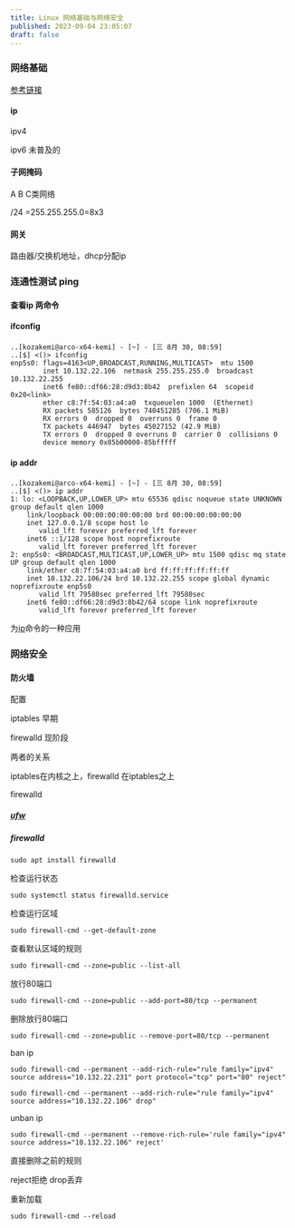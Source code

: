 ```yaml
---
title: Linux 网络基础与网络安全
published: 2023-09-04 23:05:07
draft: false
---
```

### 网络基础

[参考链接](https://www.runoob.com/w3cnote/summary-of-network.html#_label3)

#### ip 

ipv4

ipv6 未普及的

#### 子网掩码 

A B C类网络

/24 =255.255.255.0=8x3

#### 网关

路由器/交换机地址，dhcp分配ip

### 连通性测试 ping

#### 查看ip 两命令

#### ifconfig

```shell
..[kozakemi@arco-x64-kemi] - [~] - [三 8月 30, 08:59]
..[$] <()> ifconfig 
enp5s0: flags=4163<UP,BROADCAST,RUNNING,MULTICAST>  mtu 1500
        inet 10.132.22.106  netmask 255.255.255.0  broadcast 10.132.22.255
        inet6 fe80::df66:28:d9d3:8b42  prefixlen 64  scopeid 0x20<link>
        ether c8:7f:54:03:a4:a0  txqueuelen 1000  (Ethernet)
        RX packets 585126  bytes 740451285 (706.1 MiB)
        RX errors 0  dropped 0  overruns 0  frame 0
        TX packets 446947  bytes 45027152 (42.9 MiB)
        TX errors 0  dropped 0 overruns 0  carrier 0  collisions 0
        device memory 0x85b00000-85bfffff  
```

#### ip addr

```shell
..[kozakemi@arco-x64-kemi] - [~] - [三 8月 30, 08:59]
..[$] <()> ip addr
1: lo: <LOOPBACK,UP,LOWER_UP> mtu 65536 qdisc noqueue state UNKNOWN group default qlen 1000
    link/loopback 00:00:00:00:00:00 brd 00:00:00:00:00:00
    inet 127.0.0.1/8 scope host lo
       valid_lft forever preferred_lft forever
    inet6 ::1/128 scope host noprefixroute 
       valid_lft forever preferred_lft forever
2: enp5s0: <BROADCAST,MULTICAST,UP,LOWER_UP> mtu 1500 qdisc mq state UP group default qlen 1000
    link/ether c8:7f:54:03:a4:a0 brd ff:ff:ff:ff:ff:ff
    inet 10.132.22.106/24 brd 10.132.22.255 scope global dynamic noprefixroute enp5s0
       valid_lft 79580sec preferred_lft 79580sec
    inet6 fe80::df66:28:d9d3:8b42/64 scope link noprefixroute 
       valid_lft forever preferred_lft forever
```

为[ip](https://www.runoob.com/linux/linux-comm-ip.html)命令的一种应用

### 网络安全

#### 防火墙

配置

iptables 早期

firewalld 现阶段

两者的关系

iptables在内核之上，firewalld 在iptables之上

firewalld 

##### [ufw](https://www.myfreax.com/how-to-setup-a-firewall-with-ufw-on-ubuntu-22-04/#:~:text=%E5%A6%82%E4%BD%95%E5%9C%A8Ubuntu%2022.04%E9%85%8D%E7%BD%AE%E9%98%B2%E7%81%AB%E5%A2%99ufw%201%20%E5%BA%94%E7%94%A8%E9%85%8D%E7%BD%AE%E6%96%87%E4%BB%B6%20%E5%BA%94%E7%94%A8%E7%A8%8B%E5%BA%8F%E9%85%8D%E7%BD%AE%E6%96%87%E4%BB%B6%E6%98%AFINI%E6%A0%BC%E5%BC%8F%E7%9A%84%E6%96%87%E6%9C%AC%E6%96%87%E4%BB%B6%EF%BC%8C%E6%8F%8F%E8%BF%B0%E4%BA%86%E6%9C%8D%E5%8A%A1%E7%9A%84%E9%98%B2%E7%81%AB%E5%A2%99%E8%A7%84%E5%88%99%E3%80%82%20...%202%20%E5%90%AF%E7%94%A8UFW,sudo%20ufw%20disable%20%E7%A6%81%E7%94%A8%E9%98%B2%E7%81%AB%E5%A2%99%E3%80%82%20...%208%20IP%E4%BC%AA%E8%A3%85%20)

##### firewalld

```shell
sudo apt install firewalld
```

检查运行状态

```shell
sudo systemctl status firewalld.service
```

检查运行区域

```shell
sudo firewall-cmd --get-default-zone
```

查看默认区域的规则

```shell
sudo firewall-cmd --zone=public --list-all
```

放行80端口

```shell
sudo firewall-cmd --zone=public --add-port=80/tcp --permanent
```

删除放行80端口

```shell
sudo firewall-cmd --zone=public --remove-port=80/tcp --permanent
```

ban ip

```shell
sudo firewall-cmd --permanent --add-rich-rule="rule family="ipv4" source address="10.132.22.231" port protocol="tcp" port="80" reject"
```

```shell
sudo firewall-cmd --permanent --add-rich-rule="rule family="ipv4" source address="10.132.22.106" drop"
```

unban ip

```shell
sudo firewall-cmd --permanent --remove-rich-rule='rule family="ipv4" source address="10.132.22.106" reject'
```

直接删除之前的规则

reject拒绝 drop丢弃

重新加载

```shell
sudo firewall-cmd --reload
```